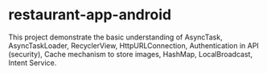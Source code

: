 # restaurant-app-android
This project demonstrate the basic understanding of AsyncTask, AsyncTaskLoader, RecyclerView, HttpURLConnection, Authentication in API (security), Cache mechanism to store images,  HashMap, LocalBroadcast,  Intent Service.
